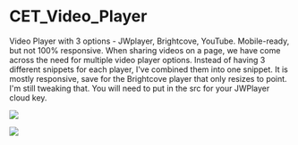 CET_Video_Player
================

Video Player with 3 options - JWplayer, Brightcove, YouTube. Mobile-ready, but not 100% responsive.
When sharing videos on a page, we have come across the need for multiple video player options. 
Instead of having 3 different snippets for each player, I've combined them into one snippet.
It is mostly responsive, save for the Brightcove player that only resizes to point. I'm still tweaking that. 
You will need to put in the src for your JWPlayer cloud key.

![](https://dl.dropboxusercontent.com/u/6602780/video_player_screenshot.jpg)

![](https://dl.dropboxusercontent.com/u/6602780/video_player_snippet_screenshot.jpg)

